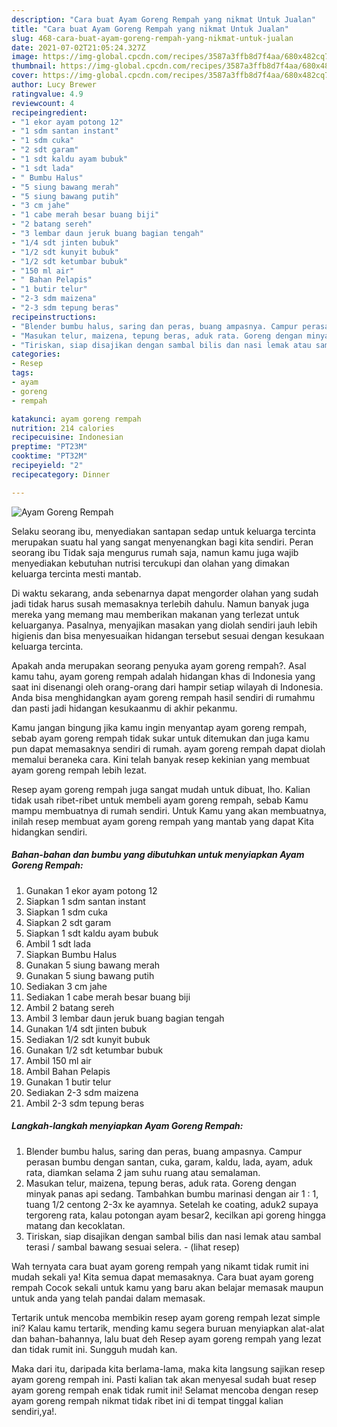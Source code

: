 ```yaml
---
description: "Cara buat Ayam Goreng Rempah yang nikmat Untuk Jualan"
title: "Cara buat Ayam Goreng Rempah yang nikmat Untuk Jualan"
slug: 468-cara-buat-ayam-goreng-rempah-yang-nikmat-untuk-jualan
date: 2021-07-02T21:05:24.327Z
image: https://img-global.cpcdn.com/recipes/3587a3ffb8d7f4aa/680x482cq70/ayam-goreng-rempah-foto-resep-utama.jpg
thumbnail: https://img-global.cpcdn.com/recipes/3587a3ffb8d7f4aa/680x482cq70/ayam-goreng-rempah-foto-resep-utama.jpg
cover: https://img-global.cpcdn.com/recipes/3587a3ffb8d7f4aa/680x482cq70/ayam-goreng-rempah-foto-resep-utama.jpg
author: Lucy Brewer
ratingvalue: 4.9
reviewcount: 4
recipeingredient:
- "1 ekor ayam potong 12"
- "1 sdm santan instant"
- "1 sdm cuka"
- "2 sdt garam"
- "1 sdt kaldu ayam bubuk"
- "1 sdt lada"
- " Bumbu Halus"
- "5 siung bawang merah"
- "5 siung bawang putih"
- "3 cm jahe"
- "1 cabe merah besar buang biji"
- "2 batang sereh"
- "3 lembar daun jeruk buang bagian tengah"
- "1/4 sdt jinten bubuk"
- "1/2 sdt kunyit bubuk"
- "1/2 sdt ketumbar bubuk"
- "150 ml air"
- " Bahan Pelapis"
- "1 butir telur"
- "2-3 sdm maizena"
- "2-3 sdm tepung beras"
recipeinstructions:
- "Blender bumbu halus, saring dan peras, buang ampasnya. Campur perasan bumbu dengan santan, cuka, garam, kaldu, lada, ayam, aduk rata, diamkan selama 2 jam suhu ruang atau semalaman."
- "Masukan telur, maizena, tepung beras, aduk rata. Goreng dengan minyak panas api sedang. Tambahkan bumbu marinasi dengan air 1 : 1, tuang 1/2 centong 2-3x ke ayamnya. Setelah ke coating, aduk2 supaya tergoreng rata, kalau potongan ayam besar2, kecilkan api goreng hingga matang dan kecoklatan."
- "Tiriskan, siap disajikan dengan sambal bilis dan nasi lemak atau sambal terasi / sambal bawang sesuai selera.           (lihat resep)"
categories:
- Resep
tags:
- ayam
- goreng
- rempah

katakunci: ayam goreng rempah 
nutrition: 214 calories
recipecuisine: Indonesian
preptime: "PT23M"
cooktime: "PT32M"
recipeyield: "2"
recipecategory: Dinner

---
```



![Ayam Goreng Rempah](https://img-global.cpcdn.com/recipes/3587a3ffb8d7f4aa/680x482cq70/ayam-goreng-rempah-foto-resep-utama.jpg)

Selaku seorang ibu, menyediakan santapan sedap untuk keluarga tercinta merupakan suatu hal yang sangat menyenangkan bagi kita sendiri. Peran seorang ibu Tidak saja mengurus rumah saja, namun kamu juga wajib menyediakan kebutuhan nutrisi tercukupi dan olahan yang dimakan keluarga tercinta mesti mantab.

Di waktu  sekarang, anda sebenarnya dapat mengorder olahan yang sudah jadi tidak harus susah memasaknya terlebih dahulu. Namun banyak juga mereka yang memang mau memberikan makanan yang terlezat untuk keluarganya. Pasalnya, menyajikan masakan yang diolah sendiri jauh lebih higienis dan bisa menyesuaikan hidangan tersebut sesuai dengan kesukaan keluarga tercinta. 



Apakah anda merupakan seorang penyuka ayam goreng rempah?. Asal kamu tahu, ayam goreng rempah adalah hidangan khas di Indonesia yang saat ini disenangi oleh orang-orang dari hampir setiap wilayah di Indonesia. Anda bisa menghidangkan ayam goreng rempah hasil sendiri di rumahmu dan pasti jadi hidangan kesukaanmu di akhir pekanmu.

Kamu jangan bingung jika kamu ingin menyantap ayam goreng rempah, sebab ayam goreng rempah tidak sukar untuk ditemukan dan juga kamu pun dapat memasaknya sendiri di rumah. ayam goreng rempah dapat diolah memalui beraneka cara. Kini telah banyak resep kekinian yang membuat ayam goreng rempah lebih lezat.

Resep ayam goreng rempah juga sangat mudah untuk dibuat, lho. Kalian tidak usah ribet-ribet untuk membeli ayam goreng rempah, sebab Kamu mampu membuatnya di rumah sendiri. Untuk Kamu yang akan membuatnya, inilah resep membuat ayam goreng rempah yang mantab yang dapat Kita hidangkan sendiri.

<!--inarticleads1-->

##### Bahan-bahan dan bumbu yang dibutuhkan untuk menyiapkan Ayam Goreng Rempah:

1. Gunakan 1 ekor ayam potong 12
1. Siapkan 1 sdm santan instant
1. Siapkan 1 sdm cuka
1. Siapkan 2 sdt garam
1. Siapkan 1 sdt kaldu ayam bubuk
1. Ambil 1 sdt lada
1. Siapkan  Bumbu Halus
1. Gunakan 5 siung bawang merah
1. Gunakan 5 siung bawang putih
1. Sediakan 3 cm jahe
1. Sediakan 1 cabe merah besar buang biji
1. Ambil 2 batang sereh
1. Ambil 3 lembar daun jeruk buang bagian tengah
1. Gunakan 1/4 sdt jinten bubuk
1. Sediakan 1/2 sdt kunyit bubuk
1. Gunakan 1/2 sdt ketumbar bubuk
1. Ambil 150 ml air
1. Ambil  Bahan Pelapis
1. Gunakan 1 butir telur
1. Sediakan 2-3 sdm maizena
1. Ambil 2-3 sdm tepung beras




<!--inarticleads2-->

##### Langkah-langkah menyiapkan Ayam Goreng Rempah:

1. Blender bumbu halus, saring dan peras, buang ampasnya. Campur perasan bumbu dengan santan, cuka, garam, kaldu, lada, ayam, aduk rata, diamkan selama 2 jam suhu ruang atau semalaman.
1. Masukan telur, maizena, tepung beras, aduk rata. Goreng dengan minyak panas api sedang. Tambahkan bumbu marinasi dengan air 1 : 1, tuang 1/2 centong 2-3x ke ayamnya. Setelah ke coating, aduk2 supaya tergoreng rata, kalau potongan ayam besar2, kecilkan api goreng hingga matang dan kecoklatan.
1. Tiriskan, siap disajikan dengan sambal bilis dan nasi lemak atau sambal terasi / sambal bawang sesuai selera. -           (lihat resep)




Wah ternyata cara buat ayam goreng rempah yang nikamt tidak rumit ini mudah sekali ya! Kita semua dapat memasaknya. Cara buat ayam goreng rempah Cocok sekali untuk kamu yang baru akan belajar memasak maupun untuk anda yang telah pandai dalam memasak.

Tertarik untuk mencoba membikin resep ayam goreng rempah lezat simple ini? Kalau kamu tertarik, mending kamu segera buruan menyiapkan alat-alat dan bahan-bahannya, lalu buat deh Resep ayam goreng rempah yang lezat dan tidak rumit ini. Sungguh mudah kan. 

Maka dari itu, daripada kita berlama-lama, maka kita langsung sajikan resep ayam goreng rempah ini. Pasti kalian tak akan menyesal sudah buat resep ayam goreng rempah enak tidak rumit ini! Selamat mencoba dengan resep ayam goreng rempah nikmat tidak ribet ini di tempat tinggal kalian sendiri,ya!.

